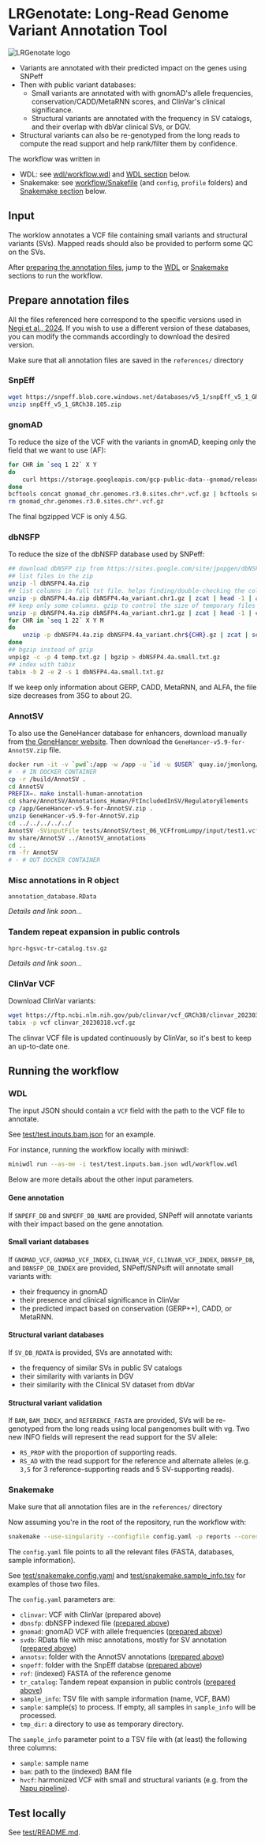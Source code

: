 # LRGenotate: Long-Read Genome Variant Annotation Tool
![LRGenotate logo](logo/logo.png)

- Variants are annotated with their predicted impact on the genes using SNPeff
- Then with public variant databases:
    - Small variants are annotated with with gnomAD's allele frequencies, conservation/CADD/MetaRNN scores, and ClinVar's clinical significance.
    - Structural variants are annotated with the frequency in SV catalogs, and their overlap with dbVar clinical SVs, or DGV.
- Structural variants can also be re-genotyped from the long reads to compute the read support and help rank/filter them by confidence.

The workflow was written in 

- WDL: see [wdl/workflow.wdl](wdl/workflow.wdl) and [WDL section](#wdl) below.
- Snakemake: see [workflow/Snakefile](workflow/Snakefile) (and `config`, `profile` folders) and [Snakemake section](#snakemake) below.

## Input

The worklow annotates a VCF file containing small variants and structural variants (SVs).
Mapped reads should also be provided to perform some QC on the SVs.

After [preparing the annotation files](#prepare-annotation-files), jump to the [WDL]() or [Snakemake](#snakemake) sections to run the workflow.

## Prepare annotation files
All the files referenced here correspond to the specific versions used in [Negi et al., 2024](https://www.medrxiv.org/content/10.1101/2024.08.22.24312327v1). If you wish to use a different version of these databases, you can modify the commands accordingly to download the desired version.

Make sure that all annotation files are saved in the `references/` directory

### SnpEff

```sh
wget https://snpeff.blob.core.windows.net/databases/v5_1/snpEff_v5_1_GRCh38.105.zip
unzip snpEff_v5_1_GRCh38.105.zip
```

### gnomAD

To reduce the size of the VCF with the variants in gnomAD, keeping only the field that we want to use (AF):

```sh
for CHR in `seq 1 22` X Y
do
    curl https://storage.googleapis.com/gcp-public-data--gnomad/release/3.0/vcf/genomes/gnomad.genomes.r3.0.sites.chr${CHR}.vcf.bgz | zcat | bcftools annotate -x ^INFO/AF,ID,FILTER,QUAL -e 'FILTER~"AC0"' -Oz -o gnomad_chr.genomes.r3.0.sites.chr${CHR}.vcf.gz
done
bcftools concat gnomad_chr.genomes.r3.0.sites.chr*.vcf.gz | bcftools sort -Oz -o gnomad.genomes.r3.0.sites.small.vcf.bgz -m 3G
rm gnomad_chr.genomes.r3.0.sites.chr*.vcf.gz
```

The final bgzipped VCF is only 4.5G. 

### dbNSFP

To reduce the size of the dbNSFP database used by SNPeff:

```sh
## download dbNSFP zip from https://sites.google.com/site/jpopgen/dbNSFP
## list files in the zip
unzip -l dbNSFP4.4a.zip
## list columns in full txt file. helps finding/double-checking the column numbers we want to keep
unzip -p dbNSFP4.4a.zip dbNSFP4.4a_variant.chr1.gz | zcat | head -1 | awk 'BEGIN{RS="\t"}{N=N+1;print N" "$0}' | less
## keep only some columns. gzip to control the size of temporary files and use multi-threaded gzip (pigz) to speed up a bit
unzip -p dbNSFP4.4a.zip dbNSFP4.4a_variant.chr1.gz | zcat | head -1 | cut -f 1-4,77-79,128-130,165-167,676 | gzip > temp.txt.gz
for CHR in `seq 1 22` X Y M
do
    unzip -p dbNSFP4.4a.zip dbNSFP4.4a_variant.chr${CHR}.gz | zcat | sed 1d | cut -f 1-4,77-79,128-130,165-167,676 | pigz -c -p 4 >> temp.txt.gz
done
## bgzip instead of gzip
unpigz -c -p 4 temp.txt.gz | bgzip > dbNSFP4.4a.small.txt.gz
## index with tabix
tabix -b 2 -e 2 -s 1 dbNSFP4.4a.small.txt.gz
```

If we keep only information about GERP, CADD, MetaRNN, and ALFA, the file size decreases from 35G to about 2G.

### AnnotSV

To also use the GeneHancer database for enhancers, download manually from [the GeneHancer website](https://www.genecards.org/Guide/Datasets).
Then download the `GeneHancer-v5.9-for-AnnotSV.zip` file.

```sh
docker run -it -v `pwd`:/app -w /app -u `id -u $USER` quay.io/jmonlong/annotsv:3.4
# - # IN DOCKER CONTAINER
cp -r /build/AnnotSV .
cd AnnotSV
PREFIX=. make install-human-annotation
cd share/AnnotSV/Annotations_Human/FtIncludedInSV/RegulatoryElements
cp /app/GeneHancer-v5.9-for-AnnotSV.zip .
unzip GeneHancer-v5.9-for-AnnotSV.zip
cd ../../../../../
AnnotSV -SVinputFile tests/AnnotSV/test_06_VCFfromLumpy/input/test1.vcf -outputDir temp_out -annotationsDir share/AnnotSV
mv share/AnnotSV ../AnnotSV_annotations
cd ..
rm -fr AnnotSV
# - # OUT DOCKER CONTAINER
```

### Misc annotations in R object

`annotation_database.RData`

*Details and link soon...*

### Tandem repeat expansion in public controls

`hprc-hgsvc-tr-catalog.tsv.gz`

*Details and link soon...*

### ClinVar VCF

Download ClinVar variants:

```sh
wget https://ftp.ncbi.nlm.nih.gov/pub/clinvar/vcf_GRCh38/clinvar_20230318.vcf.gz
tabix -p vcf clinvar_20230318.vcf.gz
```

The clinvar VCF file is updated continuously by ClinVar, so it's best to keep an up-to-date one.


## Running the workflow

### WDL

The input JSON should contain a `VCF` field with the path to the VCF file to annotate.

See [test/test.inputs.bam.json](test/test.inputs.bam.json) for an example.

For instance, running the workflow locally with miniwdl:

```sh
miniwdl run --as-me -i test/test.inputs.bam.json wdl/workflow.wdl
```

Below are more details about the other input parameters.

#### Gene annotation

If `SNPEFF_DB` and `SNPEFF_DB_NAME` are provided, SNPeff will annotate variants with their impact based on the gene annotation.

#### Small variant databases

If `GNOMAD_VCF`, `GNOMAD_VCF_INDEX`, `CLINVAR_VCF`, `CLINVAR_VCF_INDEX`, `DBNSFP_DB`, and `DBNSFP_DB_INDEX` are provided, SNPeff/SNPsift will annotate small variants with:

- their frequency in gnomAD
- their presence and clinical significance in ClinVar
- the predicted impact based on conservation (GERP++), CADD, or MetaRNN.

#### Structural variant databases

If `SV_DB_RDATA` is provided, SVs are annotated with:

- the frequency of similar SVs in public SV catalogs
- their similarity with variants in DGV
- their similarity with the Clinical SV dataset from dbVar

#### Structural variant validation

If `BAM`, `BAM_INDEX`, and `REFERENCE_FASTA` are provided, SVs will be re-genotyped from the long reads using local pangenomes built with vg.
Two new INFO fields will represent the read support for the SV allele:

- `RS_PROP` with the proportion of supporting reads.
- `RS_AD` with the read support for the reference and alternate alleles (e.g. `3,5` for 3 reference-supporting reads and 5 SV-supporting reads).


### Snakemake

Make sure that all annotation files are in the `references/` directory

Now assuming you're in the root of the repository, run the workflow with:

```sh
snakemake --use-singularity --configfile config.yaml -p reports --cores 4
```

The `config.yaml` file points to all the relevant files (FASTA, databases, sample information).

See [test/snakemake.config.yaml](test/snakemake.config.yaml) and [test/snakemake.sample_info.tsv](snakemake.sample_info.tsv) for examples of those two files.

The `config.yaml` parameters are:

- `clinvar`: VCF with ClinVar (prepared above)
- `dbnsfp`: dbNSFP indexed file ([prepared above](#dbnsfp))
- `gnomad`: gnomAD VCF with allele frequencies ([prepared above](#gnomad))
- `svdb`: RData file with misc annotations, mostly for SV annotation ([prepared above](#misc-annotations-in-r-object))
- `annotsv`: folder with the AnnotSV annotations ([prepared above](#annotsv))
- `snpeff`: folder with the SnpEff databse ([prepared above](#snpeff))
- `ref`: (indexed) FASTA of the reference genome
- `tr_catalog`: Tandem repeat expansion in public controls ([prepared above](#tandem-repeat-expansion-in-public-controls))
- `sample_info`: TSV file with sample information (name, VCF, BAM)
- `sample`: sample(s) to process. If empty, all samples in `sample_info` will be processed.
- `tmp_dir`: a directory to use as temporary directory.

The `sample_info` parameter point to a TSV file with (at least) the following three columns:

- `sample`: sample name
- `bam`: path to the (indexed) BAM file
- `hvcf`: harmonized VCF with small and structural variants (e.g. from the [Napu pipeline](https://github.com/nanoporegenomics/napu_wf)).

## Test locally

See [test/README.md](test/README.md).

